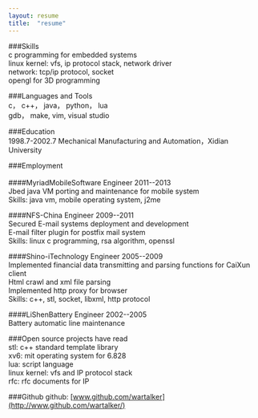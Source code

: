 ```yaml
---
layout: resume
title:  "resume"
---
```


###Skills   
c programming for embedded systems        
linux kernel: vfs, ip protocol stack, network driver         
network: tcp/ip protocol, socket    
opengl for 3D programming    
    
###Languages and Tools    
c， c++， java， python， lua    
gdb， make, vim, visual studio    
    
###Education    
1998.7-2002.7 Mechanical Manufacturing and Automation，Xidian University    
    
###Employment    <br /><br />
####MyriadMobileSoftware Engineer 2011--2013     
Jbed java VM porting and maintenance for mobile system    
Skills: java vm, mobile operating system, j2me    
    
####NFS-China Engineer 2009--2011    
Secured E-mail systems deployment and development    
E-mail filter plugin for postfix mail system    
Skills: linux c programming, rsa algorithm, openssl    
    
####Shino-iTechnology Engineer 2005--2009    
Implemented financial data  transmitting and parsing functions for CaiXun client    
Html crawl and xml file parsing    
Implemented http proxy for browser    
Skills: c++, stl, socket, libxml, http protocol    
    
####LiShenBattery Engineer 2002--2005   
Battery automatic line maintenance    
    
###Open source projects have read    
stl: c++ standard template library    
xv6: mit operating system for 6.828    
lua: script language    
linux kernel: vfs and IP protocol stack    
rfc: rfc documents for IP    
    
###Github
github: [www.github.com/wartalker](http://www.github.com/wartalker/)

